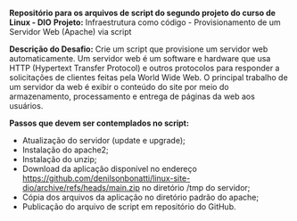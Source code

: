 **Repositório para os arquivos de script do segundo projeto do curso de Linux - DIO**
**Projeto:** Infraestrutura como código - Provisionamento de um Servidor Web (Apache) via script

**Descrição do Desafio:**
Crie um script que provisione um servidor web automaticamente. Um servidor web é um software e hardware que usa HTTP (Hypertext Transfer Protocol) e outros protocolos para responder a solicitações de clientes feitas pela World Wide Web.
O principal trabalho de um servidor da web é exibir o conteúdo do site por meio do armazenamento, processamento e entrega de páginas da web aos usuários.

**Passos que devem ser contemplados no script:**
- Atualização do servidor (update e upgrade);
- Instalação do apache2;
- Instalação do unzip;
- Download da aplicação disponível no endereço https://github.com/denilsonbonatti/linux-site-dio/archive/refs/heads/main.zip no diretório /tmp do servidor;
- Cópia dos arquivos da aplicação no diretório padrão do apache;
- Publicação do arquivo de script em repositório do GitHub.
